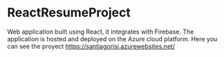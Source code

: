 # ReactResumeProject
Web application built using React, it integrates with Firebase. The application is hosted and deployed on the Azure cloud platform. Here you can see the proyect https://santiagorisi.azurewebsites.net/ 
